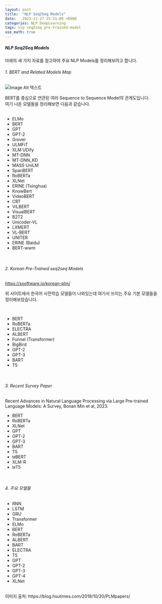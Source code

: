 ```yaml
---
layout: post
title:  "NLP Seq2Seq Models"
date:   2023-11-27 15:31:00 +0900
categories: NLP DeepLearning
tags: nlp seq2seq pre-trained-model
use_math: true
---
```

##### NLP Seq2Seq Models  
  
아래의 세 가지 자료를 참고하여 주요 NLP Models를 정리해보려고 합니다.  

###### 1. BERT and Related Models Map  

![Image Alt 텍스트]({{site.url}}/assets/images/seq2seq_BERT_related_Models.png )
<br>

BERT를 중심으로 연관된 여러 Sequence to Sequence Model의 관계도입니다.  
여기 나온 모델들을 정리해보면 다음과 같습니다.  
<br>

+ ELMo
+ BERT
+ GPT
+ GPT-2
+ Grover
+ ULMFiT
+ XLM UDify
+ MT-DNN
+ MT-DNN_KD
+ MASS UniLM
+ SpanBERT
+ RoBERTa
+ XLNet
+ ERINE (Tsinghua)
+ KnowBert
+ VideoBERT
+ CBT
+ ViLBERT
+ VisualBERT
+ B2T2
+ Unicoder-VL
+ LXMERT
+ VL-BERT
+ UNITER
+ ERINE (Baidu)
+ BERT-wwm
<br>


###### 2. Korean Pre-Trained seq2seq Models  

https://sooftware.io/korean-plm/
<br>

위 사이트에서 한국어 사전학습 모델들이 나와있는데 여기서 쓰이는 주요 기본 모델들을 정리해보았습니다.  

<br>

+ BERT
+ RoBERTa
+ ELECTRA
+ ALBERT
+ Funnel (Transformer)
+ BigBird
+ GPT-2
+ GPT-3
+ BART
+ T5

<br>

###### 3. Recent Survey Paper  
Recent Advances in Natural Language Processing via Large Pre-trained Language Models: A Survey, Bonan Min et al, 2023.  

+ BERT
+ RoBERTa
+ XLNet
+ GPT
+ GPT-2
+ GPT-3
+ BART
+ T5
+ <small>M</small>BERT
+ XLM-R
+ <small>M</small>T5

<br>

###### 4. 주요 모델들   

+ RNN
+ LSTM
+ GRU
+ Transformer
+ ELMo
+ BERT
+ RoBERTa
+ ALBERT
+ BART
+ ELECTRA
+ T5
+ GPT
+ GPT-2
+ GPT-3
+ GPT-4
+ XLNet


<br>
이미지 출처: https://blog.hsutimes.com/2019/10/20/PLMpapers/
<br>


